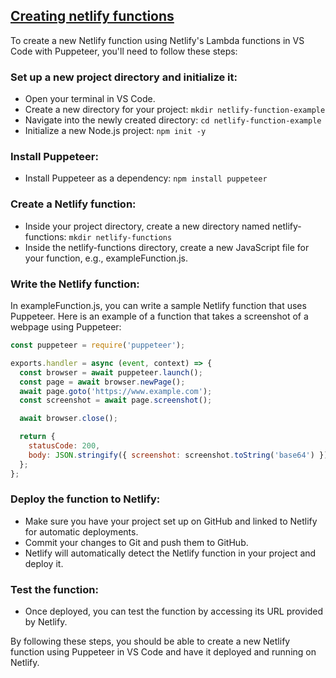 ## [Creating netlify functions](https://www.netlify.com/blog/intro-to-serverless-functions/)

To create a new Netlify function using Netlify's Lambda functions in VS Code with Puppeteer, you'll need to follow these steps:

### Set up a new project directory and initialize it:

- Open your terminal in VS Code.
- Create a new directory for your project: `mkdir netlify-function-example`
- Navigate into the newly created directory: `cd netlify-function-example`
- Initialize a new Node.js project: `npm init -y`

### Install Puppeteer:

- Install Puppeteer as a dependency: `npm install puppeteer`

### Create a Netlify function:

- Inside your project directory, create a new directory named netlify-functions: `mkdir netlify-functions`
- Inside the netlify-functions directory, create a new JavaScript file for your function, e.g., exampleFunction.js.

### Write the Netlify function:

In exampleFunction.js, you can write a sample Netlify function that uses Puppeteer. Here is an example of a function that takes a screenshot of a webpage using Puppeteer:

```js
const puppeteer = require('puppeteer');

exports.handler = async (event, context) => {
  const browser = await puppeteer.launch();
  const page = await browser.newPage();
  await page.goto('https://www.example.com');
  const screenshot = await page.screenshot();

  await browser.close();

  return {
    statusCode: 200,
    body: JSON.stringify({ screenshot: screenshot.toString('base64') }),
  };
};
```

### Deploy the function to Netlify:

- Make sure you have your project set up on GitHub and linked to Netlify for automatic deployments.
- Commit your changes to Git and push them to GitHub.
- Netlify will automatically detect the Netlify function in your project and deploy it.

### Test the function:

- Once deployed, you can test the function by accessing its URL provided by Netlify.

By following these steps, you should be able to create a new Netlify function using Puppeteer in VS Code and have it deployed and running on Netlify.
